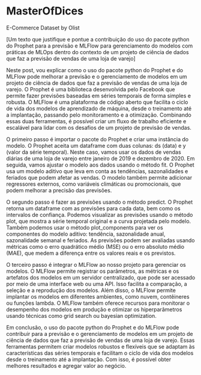 # MasterOfDices
E-Commerce Dataset by Olist

[Um texto que justifique e pontue a contribuição do uso do pacote python do Prophet para a previsão e  MLFlow para gerenciamento do modelos com práticas de MLOps dentro do contexto de um projeto de ciência de dados que faz a previsão de vendas de uma loja de varejo]

Neste post, vou explicar como o uso do pacote python do Prophet e do MLFlow pode melhorar a previsão e o gerenciamento de modelos em um projeto de ciência de dados que faz a previsão de vendas de uma loja de varejo. O Prophet é uma biblioteca desenvolvida pelo Facebook que permite fazer previsões baseadas em séries temporais de forma simples e robusta. O MLFlow é uma plataforma de código aberto que facilita o ciclo de vida dos modelos de aprendizado de máquina, desde o treinamento até a implantação, passando pelo monitoramento e a otimização. Combinando essas duas ferramentas, é possível criar um fluxo de trabalho eficiente e escalável para lidar com os desafios de um projeto de previsão de vendas.

O primeiro passo é importar o pacote do Prophet e criar uma instância do modelo. O Prophet aceita um dataframe com duas colunas: ds (data) e y (valor da série temporal). Neste caso, vamos usar os dados de vendas diárias de uma loja de varejo entre janeiro de 2019 e dezembro de 2020. Em seguida, vamos ajustar o modelo aos dados usando o método fit. O Prophet usa um modelo aditivo que leva em conta as tendências, sazonalidades e feriados que podem afetar as vendas. O modelo também permite adicionar regressores externos, como variáveis climáticas ou promocionais, que podem melhorar a precisão das previsões.

O segundo passo é fazer as previsões usando o método predict. O Prophet retorna um dataframe com as previsões para cada data, bem como os intervalos de confiança. Podemos visualizar as previsões usando o método plot, que mostra a série temporal original e a curva projetada pelo modelo. Também podemos usar o método plot_components para ver os componentes do modelo aditivo: tendência, sazonalidade anual, sazonalidade semanal e feriados. As previsões podem ser avaliadas usando métricas como o erro quadrático médio (MSE) ou o erro absoluto médio (MAE), que medem a diferença entre os valores reais e os previstos.

O terceiro passo é integrar o MLFlow ao nosso projeto para gerenciar os modelos. O MLFlow permite registrar os parâmetros, as métricas e os artefatos dos modelos em um servidor centralizado, que pode ser acessado por meio de uma interface web ou uma API. Isso facilita a comparação, a seleção e a reprodução dos modelos. Além disso, o MLFlow permite implantar os modelos em diferentes ambientes, como nuvem, contêineres ou funções lambda. O MLFlow também oferece recursos para monitorar o desempenho dos modelos em produção e otimizar os hiperparâmetros usando técnicas como grid search ou bayesian optimization.

Em conclusão, o uso do pacote python do Prophet e do MLFlow pode contribuir para a previsão e o gerenciamento de modelos em um projeto de ciência de dados que faz a previsão de vendas de uma loja de varejo. Essas ferramentas permitem criar modelos robustos e flexíveis que se adaptam às características das séries temporais e facilitam o ciclo de vida dos modelos desde o treinamento até a implantação. Com isso, é possível obter melhores resultados e agregar valor ao negócio.
